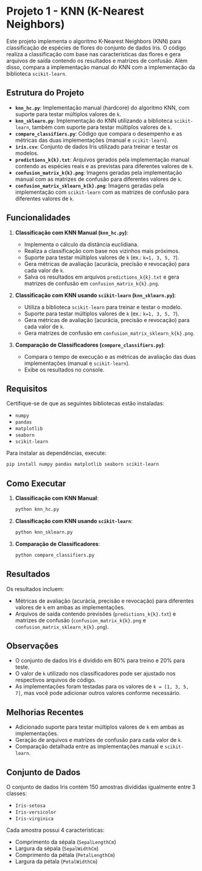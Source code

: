 # Projeto 1 - KNN (K-Nearest Neighbors)

Este projeto implementa o algoritmo K-Nearest Neighbors (KNN) para classificação de espécies de flores do conjunto de dados Iris. O código realiza a classificação com base nas características das flores e gera arquivos de saída contendo os resultados e matrizes de confusão. Além disso, compara a implementação manual do KNN com a implementação da biblioteca `scikit-learn`.

## Estrutura do Projeto

- **`knn_hc.py`**: Implementação manual (hardcore) do algoritmo KNN, com suporte para testar múltiplos valores de `k`.
- **`knn_sklearn.py`**: Implementação do KNN utilizando a biblioteca `scikit-learn`, também com suporte para testar múltiplos valores de `k`.
- **`compare_classifiers.py`**: Código que compara o desempenho e as métricas das duas implementações (manual e `scikit-learn`).
- **`iris.csv`**: Conjunto de dados Iris utilizado para treinar e testar os modelos.
- **`predictions_k{k}.txt`**: Arquivos gerados pela implementação manual contendo as espécies reais e as previstas para diferentes valores de `k`.
- **`confusion_matrix_k{k}.png`**: Imagens geradas pela implementação manual com as matrizes de confusão para diferentes valores de `k`.
- **`confusion_matrix_sklearn_k{k}.png`**: Imagens geradas pela implementação com `scikit-learn` com as matrizes de confusão para diferentes valores de `k`.

## Funcionalidades

1. **Classificação com KNN Manual (`knn_hc.py`)**:
   - Implementa o cálculo da distância euclidiana.
   - Realiza a classificação com base nos vizinhos mais próximos.
   - Suporte para testar múltiplos valores de `k` (ex.: `k=1, 3, 5, 7`).
   - Gera métricas de avaliação (acurácia, precisão e revocação) para cada valor de `k`.
   - Salva os resultados em arquivos `predictions_k{k}.txt` e gera matrizes de confusão em `confusion_matrix_k{k}.png`.

2. **Classificação com KNN usando `scikit-learn` (`knn_sklearn.py`)**:
   - Utiliza a biblioteca `scikit-learn` para treinar e testar o modelo.
   - Suporte para testar múltiplos valores de `k` (ex.: `k=1, 3, 5, 7`).
   - Gera métricas de avaliação (acurácia, precisão e revocação) para cada valor de `k`.
   - Gera matrizes de confusão em `confusion_matrix_sklearn_k{k}.png`.

3. **Comparação de Classificadores (`compare_classifiers.py`)**:
   - Compara o tempo de execução e as métricas de avaliação das duas implementações (manual e `scikit-learn`).
   - Exibe os resultados no console.

## Requisitos

Certifique-se de que as seguintes bibliotecas estão instaladas:

- `numpy`
- `pandas`
- `matplotlib`
- `seaborn`
- `scikit-learn`

Para instalar as dependências, execute:

```bash
pip install numpy pandas matplotlib seaborn scikit-learn
```

## Como Executar

1. **Classificação com KNN Manual**:
   ```bash
   python knn_hc.py
   ```

2. **Classificação com KNN usando `scikit-learn`**:
   ```bash
   python knn_sklearn.py
   ```

3. **Comparação de Classificadores**:
   ```bash
   python compare_classifiers.py
   ```

## Resultados

Os resultados incluem:
- Métricas de avaliação (acurácia, precisão e revocação) para diferentes valores de `k` em ambas as implementações.
- Arquivos de saída contendo previsões (`predictions_k{k}.txt`) e matrizes de confusão (`confusion_matrix_k{k}.png` e `confusion_matrix_sklearn_k{k}.png`).

## Observações

- O conjunto de dados Iris é dividido em 80% para treino e 20% para teste.
- O valor de `k` utilizado nos classificadores pode ser ajustado nos respectivos arquivos de código.
- As implementações foram testadas para os valores de `k = [1, 3, 5, 7]`, mas você pode adicionar outros valores conforme necessário.

## Melhorias Recentes

- Adicionado suporte para testar múltiplos valores de `k` em ambas as implementações.
- Geração de arquivos e matrizes de confusão para cada valor de `k`.
- Comparação detalhada entre as implementações manual e `scikit-learn`.

## Conjunto de Dados

O conjunto de dados Iris contém 150 amostras divididas igualmente entre 3 classes:
- `Iris-setosa`
- `Iris-versicolor`
- `Iris-virginica`

Cada amostra possui 4 características:
- Comprimento da sépala (`SepalLengthCm`)
- Largura da sépala (`SepalWidthCm`)
- Comprimento da pétala (`PetalLengthCm`)
- Largura da pétala (`PetalWidthCm`)
